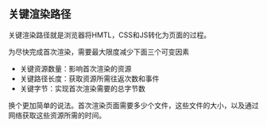 ## 关键渲染路径

关键渲染路径就是浏览器将HMTL，CSS和JS转化为页面的过程。

为尽快完成首次渲染，需要最大限度减少下面三个可变因素

- 关键资源数量：影响首次渲染的资源
- 关键路径长度：获取资源所需往返次数和事件
- 关键字节：实现首次渲染需要的总字节数

换个更加简单的说法。首次渲染页面需要多少个文件，这些文件的大小，以及通过网络获取这些资源所需的时间。